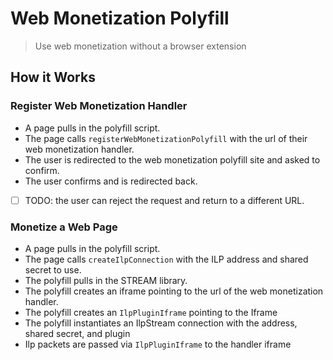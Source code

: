 # Web Monetization Polyfill
> Use web monetization without a browser extension

## How it Works

### Register Web Monetization Handler

- A page pulls in the polyfill script.
- The page calls `registerWebMonetizationPolyfill` with the url of their web monetization handler.
- The user is redirected to the web monetization polyfill site and asked to confirm.
- The user confirms and is redirected back.
- [ ] TODO: the user can reject the request and return to a different URL.

### Monetize a Web Page

- A page pulls in the polyfill script.
- The page calls `createIlpConnection` with the ILP address and shared secret to use.
- The polyfill pulls in the STREAM library.
- The polyfill creates an iframe pointing to the url of the web monetization handler.
- The polyfill creates an `IlpPluginIframe` pointing to the Iframe
- The polyfill instantiates an IlpStream connection with the address, shared secret, and plugin
- Ilp packets are passed via `IlpPluginIframe` to the handler iframe
